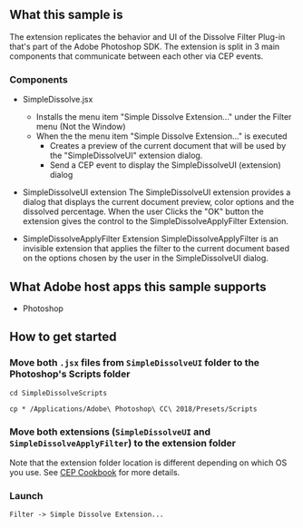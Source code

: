 ## What this sample is
The extension replicates the behavior and UI of the Dissolve Filter Plug-in that's part of the Adobe Photoshop SDK.
The extension is split in 3 main components that communicate between each other via CEP events.

### Components
- SimpleDissolve.jsx
	- Installs the menu item "Simple Dissolve Extension…" under the Filter menu (Not the Window)
	- When the the menu item "Simple Dissolve Extension…" is executed
		- Creates a preview of the current document that will be used by the "SimpleDissolveUI" extension dialog.
		- Send a CEP event to display the SimpleDissolveUI (extension) dialog

- SimpleDissolveUI extension
The SimpleDissolveUI extension provides a dialog that displays the current document preview, color options and the dissolved percentage.
When the user Clicks the "OK" button the extension gives the control to the SimpleDissolveApplyFilter Extension.

- SimpleDissolveApplyFilter Extension
SimpleDissolveApplyFilter is an invisible extension that applies the filter to the current document based on the options chosen by the user in the SimpleDissolveUI dialog.

## What Adobe host apps this sample supports
- Photoshop

## How to get started
### Move both `.jsx` files from `SimpleDissolveUI` folder to the Photoshop's Scripts folder
```
cd SimpleDissolveScripts
```
```
cp * /Applications/Adobe\ Photoshop\ CC\ 2018/Presets/Scripts
```
### Move both extensions (`SimpleDissolveUI` and `SimpleDissolveApplyFilter`) to the extension folder
Note that the extension folder location is different depending on which OS you use. See [CEP Cookbook](https://github.com/Adobe-CEP/CEP-Resources/blob/master/CEP_8.x/Documentation/CEP%208.0%20HTML%20Extension%20Cookbook.md#extension-folders) for more details.

### Launch
```
Filter -> Simple Dissolve Extension...
```




